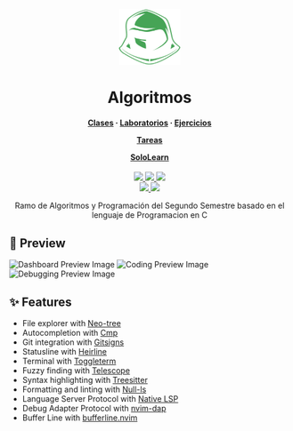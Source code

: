 <div align="center" id="madewithlua">
    <img src="https://github.com/Not-Minimal/Algoritmos/blob/1fe960de0baf1cd8425c200c2dca5ac53d44efd6/Algoritmos.png" width="110", height="100">
</div>

<h1 align="center">Algoritmos</h1>

<h4 align="center">
  <a href="https://github.com/Not-Minimal/Algoritmos/tree/main/Segundo%20Semestre/1)%20Clases">Clases</a>
  ·
  <a href="https://github.com/Not-Minimal/Algoritmos/tree/main/Segundo%20Semestre/2)%20Laboratorios">Laboratorios</a>
  ·
  <a href="https://github.com/Not-Minimal/Algoritmos/tree/main/Segundo%20Semestre/3)%Ejercicios">Ejercicios</a>

  <a href="https://github.com/Not-Minimal/Algoritmos/tree/main/Segundo%20Semestre/4)%20Tareas">Tareas</a>

  <a href="https://github.com/Not-Minimal/Algoritmos/tree/main/Segundo%20Semestre/5)%20SoloLearn">SoloLearn</a>
</h4>

<p align="center">
    <a href="https://github.com/AstroNvim/AstroNvim/pulse">
      <img src="https://img.shields.io/github/last-commit/AstroNvim/AstroNvim?style=for-the-badge&logo=github&color=7dc4e4&logoColor=D9E0EE&labelColor=302D41"/>
    </a>
    <a href="https://github.com/AstroNvim/AstroNvim/releases/latest">
      <img src="https://img.shields.io/github/v/release/AstroNvim/AstroNvim?style=for-the-badge&logo=gitbook&color=8bd5ca&logoColor=D9E0EE&labelColor=302D41"/>
	</a>
    <a href="https://github.com/AstroNvim/AstroNvim/stargazers">
      <img src="https://img.shields.io/github/stars/AstroNvim/AstroNvim?style=for-the-badge&logo=apachespark&color=eed49f&logoColor=D9E0EE&labelColor=302D41"/>
    </a>
    <br>
    <a href="https://www.reddit.com/r/AstroNvim/">
      <img src="https://img.shields.io/reddit/subreddit-subscribers/AstroNvim?style=for-the-badge&logo=reddit&color=ee99a0&logoColor=D9E0EE&labelColor=302D41"/>
    </a>
    <a href="https://discord.gg/UcZutyeaFW">
      <img src="https://img.shields.io/discord/939594913560031363?style=for-the-badge&logo=discord&color=cba6f7&logoColor=D9E0EE&labelColor=302D41"/>
    </a>
</p>

<p align="center">
Ramo de Algoritmos y Programación del Segundo Semestre basado en el lenguaje de Programacion en C
</p>

## 🌟 Preview

![Dashboard Preview Image](https://github.com/AstroNvim/astronvim.github.io/raw/main/static/img/dashboard.png)
![Coding Preview Image](https://github.com/AstroNvim/astronvim.github.io/raw/main/static/img/overview.png)
![Debugging Preview Image](https://github.com/AstroNvim/astronvim.github.io/raw/main/static/img/dap.png)

## ✨ Features

- File explorer with [Neo-tree](https://github.com/nvim-neo-tree/neo-tree.nvim)
- Autocompletion with [Cmp](https://github.com/hrsh7th/nvim-cmp)
- Git integration with [Gitsigns](https://github.com/lewis6991/gitsigns.nvim)
- Statusline with [Heirline](https://github.com/rebelot/heirline.nvim)
- Terminal with [Toggleterm](https://github.com/akinsho/toggleterm.nvim)
- Fuzzy finding with [Telescope](https://github.com/nvim-telescope/telescope.nvim)
- Syntax highlighting with [Treesitter](https://github.com/nvim-treesitter/nvim-treesitter)
- Formatting and linting with [Null-ls](https://github.com/jose-elias-alvarez/null-ls.nvim)
- Language Server Protocol with [Native LSP](https://github.com/neovim/nvim-lspconfig)
- Debug Adapter Protocol with [nvim-dap](https://github.com/mfussenegger/nvim-dap)
- Buffer Line with [bufferline.nvim](https://github.com/akinsho/bufferline.nvim)
